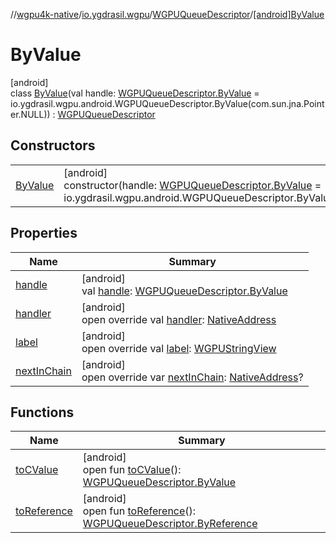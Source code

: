 //[wgpu4k-native](../../../../index.md)/[io.ygdrasil.wgpu](../../index.md)/[WGPUQueueDescriptor](../index.md)/[[android]ByValue](index.md)

# ByValue

[android]\
class [ByValue](index.md)(val handle: [WGPUQueueDescriptor.ByValue](../../../io.ygdrasil.wgpu.android/-w-g-p-u-queue-descriptor/-by-value/index.md) = io.ygdrasil.wgpu.android.WGPUQueueDescriptor.ByValue(com.sun.jna.Pointer.NULL)) : [WGPUQueueDescriptor](../index.md)

## Constructors

| | |
|---|---|
| [ByValue](-by-value.md) | [android]<br>constructor(handle: [WGPUQueueDescriptor.ByValue](../../../io.ygdrasil.wgpu.android/-w-g-p-u-queue-descriptor/-by-value/index.md) = io.ygdrasil.wgpu.android.WGPUQueueDescriptor.ByValue(com.sun.jna.Pointer.NULL)) |

## Properties

| Name | Summary |
|---|---|
| [handle](handle.md) | [android]<br>val [handle](handle.md): [WGPUQueueDescriptor.ByValue](../../../io.ygdrasil.wgpu.android/-w-g-p-u-queue-descriptor/-by-value/index.md) |
| [handler](handler.md) | [android]<br>open override val [handler](handler.md): [NativeAddress](../../../ffi/-native-address/index.md) |
| [label](label.md) | [android]<br>open override val [label](label.md): [WGPUStringView](../../-w-g-p-u-string-view/index.md) |
| [nextInChain](next-in-chain.md) | [android]<br>open override var [nextInChain](next-in-chain.md): [NativeAddress](../../../ffi/-native-address/index.md)? |

## Functions

| Name | Summary |
|---|---|
| [toCValue](../[android]to-c-value.md) | [android]<br>open fun [toCValue](../[android]to-c-value.md)(): [WGPUQueueDescriptor.ByValue](../../../io.ygdrasil.wgpu.android/-w-g-p-u-queue-descriptor/-by-value/index.md) |
| [toReference](../to-reference.md) | [android]<br>open fun [toReference](../to-reference.md)(): [WGPUQueueDescriptor.ByReference](../../../io.ygdrasil.wgpu.android/-w-g-p-u-queue-descriptor/-by-reference/index.md) |